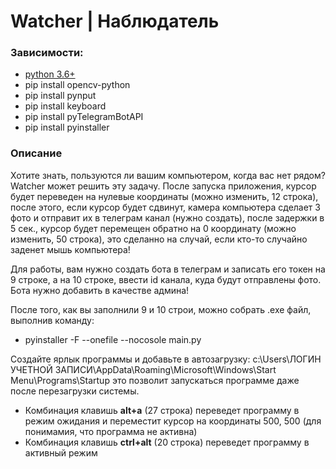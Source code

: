 # Watcher | Наблюдатель

### Зависимости:
* [python 3.6+](https://www.python.org/)
* pip install opencv-python
* pip install pynput
* pip install keyboard
* pip install pyTelegramBotAPI
* pip install pyinstaller

### Описание
Хотите знать, пользуются ли вашим компьютером, когда вас нет рядом? Watcher может решить эту задачу. После запуска приложения, курсор будет переведен на нулевые координаты (можно изменить, 12 строка), после этого, если курсор будет сдвинут, камера компьютера сделает 3 фото и отправит их в телеграм канал (нужно создать), после задержки в 5 сек., курсор будет перемещен обратно на 0 координату (можно изменить, 50 строка), это сделанно на случай, если кто-то случайно заденет мышь компьютера! 

Для работы, вам нужно создать бота в телеграм и записать его токен на 9 строке, а на 10 строке, ввести id канала, куда будут отправлены фото. Бота нужно добавить в качестве админа!

После того, как вы заполнили 9 и 10 строи, можно собрать .exe файл, выполнив команду:
* pyinstaller -F --onefile --nocosole main.py

Создайте ярлык программы и добавьте в автозагрузку: c:\Users\ЛОГИН УЧЕТНОЙ ЗАПИСИ\AppData\Roaming\Microsoft\Windows\Start Menu\Programs\Startup это позволит запускаться программе даже после перезагрузки системы.

* Комбинация клавишь **alt+a** (27 строка) переведет программу в режим ожидания и переместит курсор на координаты 500, 500 (для понимамия, что программа не активна)
* Комбинация клавишь **ctrl+alt** (20 строка) переведет программу в активный режим

